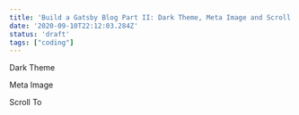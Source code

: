 ```yaml
---
title: 'Build a Gatsby Blog Part II: Dark Theme, Meta Image and Scroll To Anchor'
date: '2020-09-10T22:12:03.284Z'
status: 'draft'
tags: ["coding"]
---
```


Dark Theme

Meta Image

Scroll To